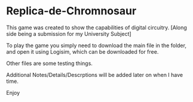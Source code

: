 # Replica-de-Chromnosaur


This game was created to show the capabilities of digital circuitry. [Along side being a submission for my University Subject]





To play the game you simply need to download the main file in the folder, and open it using Logisim, which can be downloaded for free.


Other files are some testing things.



Additional Notes/Details/Descrptions will be added later on when I have time. 


Enjoy
